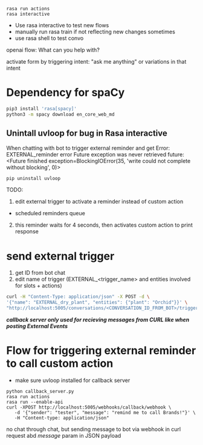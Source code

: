 ```shell
rasa run actions
rasa interactive
```

- Use rasa interactive to test new flows
- manually run rasa train if not reflecting new changes sometimes
- use rasa shell to test convo

openai flow:
What can you help with?

activate form by triggering intent: "ask me anything" or variations in that intent

# Dependency for spaCy

```bash
pip3 install 'rasa[spacy]'
python3 -m spacy download en_core_web_md
```

## Unintall uvloop for bug in Rasa interactive

When chatting with bot to trigger external reminder and get Error: EXTERNAL_reminder error Future exception was never retrieved future: <Future finished exception=BlockingIOError(35, 'write could not complete without blocking', 0)>

```bash
pip uninstall uvloop
```

TODO:

1. edit external trigger to activate a reminder instead of custom action

- scheduled reminders queue

2. this reminder waits for 4 seconds, then activates custom action to print response

# send external trigger

1. get ID from bot chat
2. edit name of trigger (EXTERNAL\_<trigger_name> and entities involved for slots + actions)

```bash
curl -H "Content-Type: application/json" -X POST -d \
'{"name": "EXTERNAL_dry_plant", "entities": {"plant": "Orchid"}}' \
"http://localhost:5005/conversations/<CONVERSATION_ID_FROM_BOT>/trigger_intent?output_channel=latest"
```

**_callback server only used for recieving messages from CURL like when posting External Events_**


# Flow for triggering external reminder to call custom action
* make sure uvloop installed for callback server
```shell
python callback_server.py
rasa run actions
rasa run --enable-api
curl -XPOST http://localhost:5005/webhooks/callback/webhook \
   -d '{"sender": "tester", "message": "remind me to call Brands!"}' \
   -H "Content-type: application/json"
```

no chat through chat, but sending message to bot via webhook in curl request abd *message* param in JSON payload